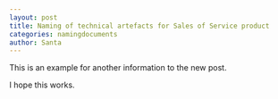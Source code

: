 ```yaml
---
layout: post
title: Naming of technical artefacts for Sales of Service product
categories: namingdocuments
author: Santa
---
```


This is an example for another information to the new post.

I hope this works.
